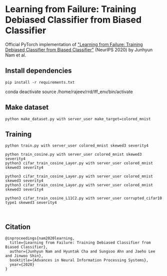 # Learning from Failure: Training Debiased Classifier from Biased Classifier

Official PyTorch implementation of ["Learning from Failure: Training Debiased Classifier from Biased Classifier"](https://arxiv.org/pdf/2007.02561.pdf) (NeurIPS 2020) by Junhyun Nam et al. 


## Install dependencies
```
pip install -r requirements.txt
```

conda deactivate
source /home/rajeev/rrd/lff_env/bin/activate


## Make dataset
```
python make_dataset.py with server_user make_target=colored_mnist
```


## Training
```
python train.py with server_user colored_mnist skewed3 severity4

python train_cosine.py with server_user colored_mnist skewed3 severity4
python3 cifar_train_cosine_Layer.py with server_user colored_mnist skewed3 severity4

python3 cifar_train_cosine_Layer.py with server_user colored_mnist skewed3 severity4
python3 cifar_train_cosine_Layer.py with server_user colored_mnist skewed3 severity4

python3 cifar_train_cosine_L11C2.py with server_user corrupted_cifar10 type1 skewed3 severity4



```

## Citation
```
@inproceedings{nam2020learning,
  title={Learning from Failure: Training Debiased Classifier from Biased Classifier},
  author={Junhyun Nam and Hyuntak Cha and Sungsoo Ahn and Jaeho Lee and Jinwoo Shin},
  booktitle={Advances in Neural Information Processing Systems},
  year={2020}
}
```
